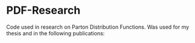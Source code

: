 # PDF-Research
Code used in research on Parton Distribution Functions. Was used for my thesis and in the following publications:


